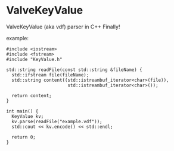 # ValveKeyValue
ValveKeyValue (aka vdf) parser in C++ Finally!

example:
```
#include <iostream>
#include <fstream>
#include "KeyValue.h"

std::string readFile(const std::string &fileName) {
  std::ifstream file(fileName);
  std::string content((std::istreambuf_iterator<char>(file)),
                       std::istreambuf_iterator<char>());

  return content;
}

int main() {
  KeyValue kv;
  kv.parse(readFile("example.vdf"));
  std::cout << kv.encode() << std::endl;
  
  return 0;
}
